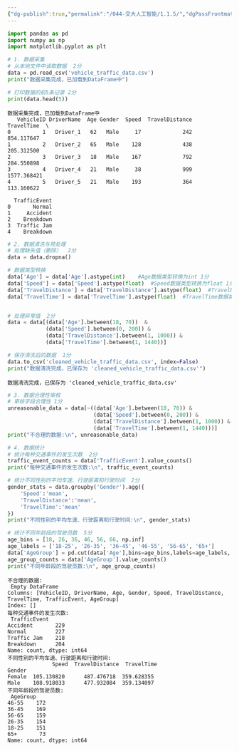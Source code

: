 ```yaml
---
{"dg-publish":true,"permalink":"/044-交大人工智能/1.1.5/","dgPassFrontmatter":true}
---
```




```python
import pandas as pd
import numpy as np
import matplotlib.pyplot as plt

# 1. 数据采集
# 从本地文件中读取数据  2分
data = pd.read_csv('vehicle_traffic_data.csv')
print("数据采集完成，已加载到DataFrame中")

# 打印数据的前5条记录 2分
print(data.head(5))
```

    数据采集完成，已加载到DataFrame中
       VehicleID DriverName  Age Gender  Speed  TravelDistance   TravelTime  \
    0          1   Driver_1   62   Male     17             242   854.117647   
    1          2   Driver_2   65   Male    128             438   205.312500   
    2          3   Driver_3   18   Male    167             792   284.550898   
    3          4   Driver_4   21   Male     38             999  1577.368421   
    4          5   Driver_5   21   Male    193             364   113.160622   
    
      TrafficEvent  
    0       Normal  
    1     Accident  
    2    Breakdown  
    3  Traffic Jam  
    4    Breakdown  



```python
# 2. 数据清洗与预处理
# 处理缺失值（删除）  2分
data = data.dropna()

# 数据类型转换
data['Age'] = data['Age'].astype(int)    #Age数据类型转换为int 1分
data['Speed'] = data['Speed'].astype(float)  #Speed数据类型转换为float 1分
data['TravelDistance'] = data['TravelDistance'].astype(float)  #TravelDistance数据类型转换为float 1分
data['TravelTime'] = data['TravelTime'].astype(float)  #TravelTime数据类型转换为float 1分


# 处理异常值  2分
data = data[(data['Age'].between(18, 70))  & 
            (data['Speed'].between(0, 200)) & 
            (data['TravelDistance'].between(1, 1000)) & 
            (data['TravelTime'].between(1, 1440))]

# 保存清洗后的数据  1分
data.to_csv('cleaned_vehicle_traffic_data.csv', index=False)
print("数据清洗完成，已保存为 'cleaned_vehicle_traffic_data.csv'")
```

    数据清洗完成，已保存为 'cleaned_vehicle_traffic_data.csv'



```python
# 3. 数据合理性审核
# 审核字段合理性 1分
unreasonable_data = data[~((data['Age'].between(18, 70)) & 
                           (data['Speed'].between(0, 200)) & 
                           (data['TravelDistance'].between(1, 1000)) & 
                           (data['TravelTime'].between(1, 1440)))]
print("不合理的数据:\n", unreasonable_data)

# 4. 数据统计
# 统计每种交通事件的发生次数  2分
traffic_event_counts = data['TrafficEvent'].value_counts()
print("每种交通事件的发生次数:\n", traffic_event_counts)

# 统计不同性别的平均车速、行驶距离和行驶时间  2分
gender_stats = data.groupby('Gender').agg({
    'Speed':'mean',
    'TravelDistance':'mean',
    'TravelTime':'mean'
})
print("不同性别的平均车速、行驶距离和行驶时间:\n", gender_stats)

# 统计不同年龄段的驾驶员数  5分
age_bins = [18, 26, 36, 46, 56, 66, np.inf]
age_labels = ['18-25', '26-35', '36-45', '46-55', '56-65', '65+']
data['AgeGroup'] = pd.cut(data['Age'],bins=age_bins,labels=age_labels, right=False)
age_group_counts = data['AgeGroup'].value_counts()
print("不同年龄段的驾驶员数:\n", age_group_counts)
```

    不合理的数据:
     Empty DataFrame
    Columns: [VehicleID, DriverName, Age, Gender, Speed, TravelDistance, TravelTime, TrafficEvent, AgeGroup]
    Index: []
    每种交通事件的发生次数:
     TrafficEvent
    Accident       229
    Normal         227
    Traffic Jam    218
    Breakdown      204
    Name: count, dtype: int64
    不同性别的平均车速、行驶距离和行驶时间:
                  Speed  TravelDistance  TravelTime
    Gender                                        
    Female  105.130820      487.476718  359.628355
    Male    108.918033      477.932084  359.134097
    不同年龄段的驾驶员数:
     AgeGroup
    46-55    172
    36-45    169
    56-65    159
    26-35    154
    18-25    151
    65+       73
    Name: count, dtype: int64

